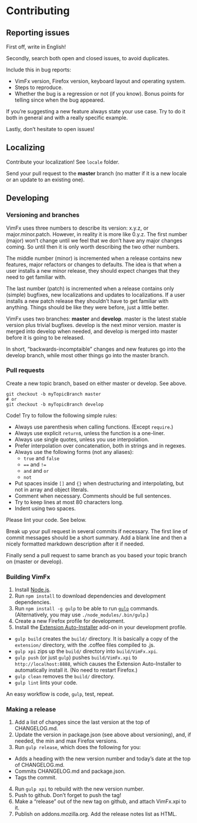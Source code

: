 # Contributing

## Reporting issues

First off, write in English!

Secondly, search both open and closed issues, to avoid duplicates.

Include this in bug reports:

- VimFx version, Firefox version, keyboard layout and operating system.
- Steps to reproduce.
- Whether the bug is a regression or not (if you know). Bonus points for
  telling since when the bug appeared.

If you’re suggesting a new feature always state your use case. Try to do it
both in general and with a really specific example.

Lastly, don’t hesitate to open issues!


## Localizing

Contribute your localization! See `locale` folder.

Send your pull request to the **master** branch (no matter if it is a new
locale or an update to an existing one).


## Developing

### Versioning and branches

VimFx uses three numbers to describe its version: x.y.z, or major.minor.patch.
However, in reality it is more like 0.y.z. The first number (major) won’t
change until we feel that we don’t have any major changes coming. So until then
it is only worth describing the two other numbers.

The middle number (minor) is incremented when a release contains new features,
major refactors or changes to defaults. The idea is that when a user installs a
new minor release, they should expect changes that they need to get familiar
with.

The last number (patch) is incremented when a release contains only (simple)
bugfixes, new localizations and updates to localizations. If a user installs a
new patch release they shouldn’t have to get familiar with anything. Things
should be like they were before, just a little better.

VimFx uses two branches: **master** and **develop**. master is the latest
stable version plus trivial bugfixes. develop is the next minor version. master
is merged into develop when needed, and develop is merged into master before it
is going to be released.

In short, “backwards-incomptaible” changes and new features go into the develop
branch, while most other things go into the master branch.

### Pull requests

Create a new topic branch, based on either master or develop. See above.

    git checkout -b myTopicBranch master
    # or
    git checkout -b myTopicBranch develop

Code! Try to follow the following simple rules:

- Always use parenthesis when calling functions. (Except `require`.)
- Always use explicit `return`s, unless the function is a one-liner.
- Always use single quotes, unless you use interpolation.
- Prefer interpolation over concatenation, both in strings and in regexes.
- Always use the following forms (not any aliases):
  - `true` and `false`
  - `==` and `!=`
  - `and` and `or`
  - `not`
- Put spaces inside `[]` and `{}` when destructuring and interpolating, but not
  in array and object literals.
- Comment when necessary. Comments should be full sentences.
- Try to keep lines at most 80 characters long.
- Indent using two spaces.

Please lint your code. See below.

Break up your pull request in several commits if necessary. The first line of
commit messages should be a short summary. Add a blank line and then a nicely
formatted markdown description after it if needed.

Finally send a pull request to same branch as you based your topic branch on
(master or develop).

### Building VimFx

1. Install [Node.js].
2. Run `npm install` to download dependencies and development dependencies.
3. Run `npm install -g gulp` to be able to run [`gulp`][gulp] commands.
   (Alternatively, you may use `./node_modules/.bin/gulp`.)
4. Create a new Firefox profile for development.
5. Install the [Extension Auto-Installer] add-on in your development profile.

- `gulp build` creates the `build/` directory. It is basically a copy of the
  `extension/` directory, with the .coffee files compiled to .js.
- `gulp xpi` zips up the `build/` directory into `build/VimFx.xpi`.
- `gulp push` (or just `gulp`) pushes `build/VimFx.xpi` to
  `http://localhost:8888`, which causes the Extension Auto-Installer to
  automatically install it. (No need to restart Firefox.)
- `gulp clean` removes the `build/` directory.
- `gulp lint` lints your code.

An easy workflow is code, `gulp`, test, repeat.

[Node.js]: http://nodejs.org/
[gulp]: https://github.com/gulpjs/gulp
[Extension Auto-Installer]: https://addons.mozilla.org/firefox/addon/autoinstaller

### Making a release

1. Add a list of changes since the last version at the top of CHANGELOG.md.
2. Update the version in package.json (see above about versioning), and, if
   needed, the min and max Firefox versions.
3. Run `gulp release`, which does the following for you:
  - Adds a heading with the new version number and today’s date at the top of
    CHANGELOG.md.
  - Commits CHANGELOG.md and package.json.
  - Tags the commit.
4. Run `gulp xpi` to rebuild with the new version number.
5. Push to github. Don’t forget to push the tag!
6. Make a “release” out of the new tag on github, and attach VimFx.xpi to it.
7. Publish on addons.mozilla.org. Add the release notes list as HTML.
